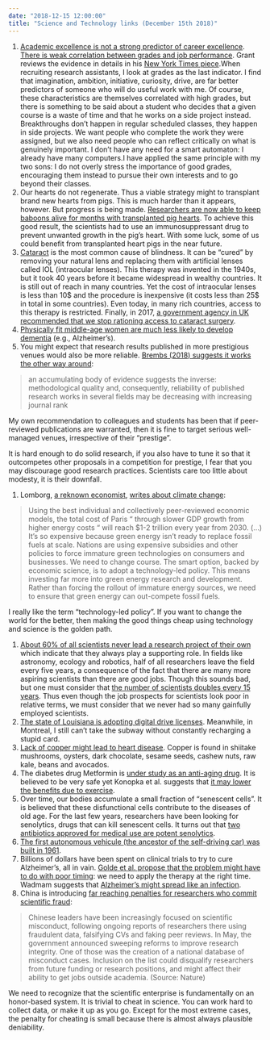 ```yaml
---
date: "2018-12-15 12:00:00"
title: "Science and Technology links (December 15th 2018)"
---
```




1. [Academic excellence is not a strong predictor of career excellence](https://link.springer.com/article/10.1007/BF00974070). [There is weak correlation between grades and job performance](http://psycnet.apa.org/record/1997-41278-008). Grant reviews the evidence in details in his [New York Times piece](https://www.nytimes.com/2018/12/08/opinion/college-gpa-career-success.html).When recruiting research assistants, I look at grades as the last indicator. I find that imagination, ambition, initiative, curiosity, drive, are far better predictors of someone who will do useful work with me. Of course, these characteristics are themselves correlated with high grades, but there is something to be said about a student who decides that a given course is a waste of time and that he works on a side project instead. Breakthroughs don&rsquo;t happen in regular scheduled classes, they happen in side projects. We want people who complete the work they were assigned, but we also need people who can reflect critically on what is genuinely important. I don&rsquo;t have any need for a smart automaton: I already have many computers.I have applied the same principle with my two sons: I do not overly stress the importance of good grades, encouraging them instead to pursue their own interests and to go beyond their classes.
1. Our hearts do not regenerate. Thus a viable strategy might to transplant brand new hearts from pigs. This is much harder than it appears, however. But progress is being made. [Researchers are now able to keep baboons alive for months with transplanted pig hearts](https://www.scientificamerican.com/article/baboons-survive-for-half-a-year-after-heart-transplants-from-pigs/). To achieve this good result, the scientists had to use an immunosuppressant drug to prevent unwanted growth in the pig&rsquo;s heart. With some luck, some of us could benefit from transplanted heart pigs in the near future.
1. [Cataract](https://en.wikipedia.org/wiki/Cataract) is the most common cause of blindness. It can be &ldquo;cured&rdquo; by removing your natural lens and replacing them with artificial lenses called IOL (intraocular lenses). This therapy was invented in the 1940s, but it took 40 years before it became widespread in wealthy countries. It is still out of reach in many countries. Yet the cost of intraocular lenses is less than 10$ and the procedure is inexpensive (it costs less than 25$ in total in some countries). Even today, in many rich countries, access to this therapy is restricted. Finally, in 2017, [a government agency in UK recommended that we stop rationing access to cataract surgery](https://blogs.plos.org/absolutely-maybe/2018/12/09/post-surgery-thoughts-on-evidence-and-choice/).
1. [Physically fit middle-age women are much less likely to develop dementia](http://n.neurology.org/content/90/15/e1298) (e.g., Alzheimer&rsquo;s).
1. You might expect that research results published in more prestigious venues would also be more reliable. [Brembs (2018) suggests it works the other way around](https://www.frontiersin.org/articles/10.3389/fnhum.2018.00037/full):<br/>

> an accumulating body of evidence suggests the inverse: methodological quality and, consequently, reliability of published research works in several fields may be decreasing with increasing journal rank


My own recommendation to colleagues and students has been that if peer-reviewed publications are warranted, then it is fine to target serious well-managed venues, irrespective of their &ldquo;prestige&rdquo;.

It is hard enough to do solid research, if you also have to tune it so that it outcompetes other proposals in a competition for prestige, I fear that you may discourage good research practices. Scientists care too little about modesty, it is their downfall.
1. Lomborg, [a reknown economist](https://en.wikipedia.org/wiki/BjÃ¸rn_Lomborg), [writes about climate change](https://capx.co/another-climate-summit-means-more-expensive-ineffective-promises/):<br/>

> Using the best individual and collectively peer-reviewed economic models, the total cost of Paris “ through slower GDP growth from higher energy costs “ will reach $1-2 trillion every year from 2030. (&hellip;) It&rsquo;s so expensive because green energy isn&rsquo;t ready to replace fossil fuels at scale. Nations are using expensive subsidies and other policies to force immature green technologies on consumers and businesses. We need to change course. The smart option, backed by economic science, is to adopt a technology-led policy. This means investing far more into green energy research and development. Rather than forcing the rollout of immature energy sources, we need to ensure that green energy can out-compete fossil fuels.


I really like the term &ldquo;technology-led policy&rdquo;. If you want to change the world for the better, then making the good things cheap using technology and science is the golden path.
1. [About 60% of all scientists never lead a research project of their own](https://www.pnas.org/content/115/50/12616) which indicate that they always play a supporting role. In fields like astronomy, ecology and robotics, half of all researchers leave the field every five years, a consequence of the fact that there are many more aspiring scientists than there are good jobs. Though this sounds bad, but one must consider that [the number of scientists doubles every 15 years](https://futureoflife.org/2015/11/05/90-of-all-the-scientists-that-ever-lived-are-alive-today/). Thus even though the job prospects for scientists look poor in relative terms, we must consider that we never had so many gainfully employed scientists.
1. [The state of Louisiana is adopting digital drive licenses](https://spectrum.ieee.org/the-human-os/biomedical/devices/louisiana-bars-accept-digital-drivers-licenses). Meanwhile, in Montreal, I still can&rsquo;t take the subway without constantly recharging a stupid card.
1. [Lack of copper might lead to heart disease](https://openheart.bmj.com/content/openhrt/5/2/e000784.full.pdf). Copper is found in shiitake mushrooms, oysters, dark chocolate, sesame seeds, cashew nuts, raw kale, beans and avocados.
1. The diabetes drug Metformin is [under study as an anti-aging drug](https://clinicaltrials.gov/ct2/show/NCT02432287). It is believed to be very safe yet Konopka et al. suggests that [it may lower the benefits due to exercise](https://onlinelibrary.wiley.com/doi/10.1111/acel.12880).
1. Over time, our bodies accumulate a small fraction of &ldquo;senescent cells&rdquo;. It is believed that these disfunctional cells contribute to the diseases of old age. For the last few years, researchers have been looking for senolytics, drugs that can kill senescent cells. It turns out that [two antibiotics approved for medical use are potent senolytics](https://www.ncbi.nlm.nih.gov/pubmed/30428454).
1. [The first autonomous vehicule (the ancestor of the self-driving car) was built in 1961](https://www.wired.com/story/guide-self-driving-cars/).
1. Billions of dollars have been spent on clinical trials to try to cure Alzheimer&rsquo;s, all in vain. [Golde et al. propose that the problem might have to do with poor timing](http://science.sciencemag.org/content/362/6420/1250.full): we need to apply the therapy at the right time. Wadmam suggests that [Alzheimer&rsquo;s might spread like an infection](https://www.sciencemag.org/news/2018/01/alzheimer-s-protein-may-spread-infection-human-brain-scans-suggest).
1. China is introducing [far reaching penalties for researchers who commit scientific fraud](https://www.nature.com/articles/d41586-018-07740-z):<br/>

> Chinese leaders have been increasingly focused on scientific misconduct, following ongoing reports of researchers there using fraudulent data, falsifying CVs and faking peer reviews. In May, the government announced sweeping reforms to improve research integrity. One of those was the creation of a national database of misconduct cases. Inclusion on the list could disqualify researchers from future funding or research positions, and might affect their ability to get jobs outside academia. (Source: Nature)


We need to recognize that the scientific enterprise is fundamentally on an honor-based system. It is trivial to cheat in science. You can work hard to collect data, or make it up as you go. Except for the most extreme cases, the penalty for cheating is small because there is almost always plausible deniability.


